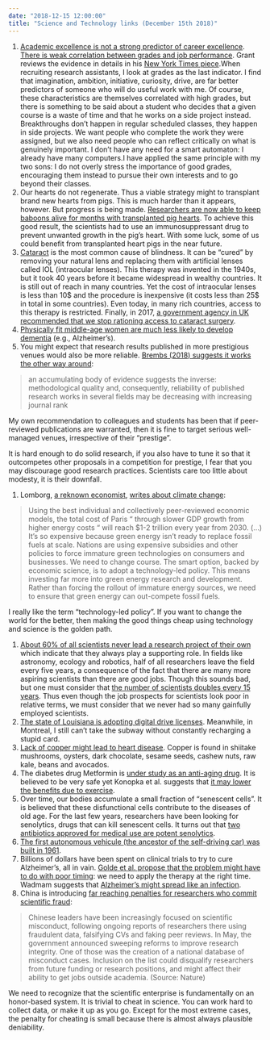 ```yaml
---
date: "2018-12-15 12:00:00"
title: "Science and Technology links (December 15th 2018)"
---
```




1. [Academic excellence is not a strong predictor of career excellence](https://link.springer.com/article/10.1007/BF00974070). [There is weak correlation between grades and job performance](http://psycnet.apa.org/record/1997-41278-008). Grant reviews the evidence in details in his [New York Times piece](https://www.nytimes.com/2018/12/08/opinion/college-gpa-career-success.html).When recruiting research assistants, I look at grades as the last indicator. I find that imagination, ambition, initiative, curiosity, drive, are far better predictors of someone who will do useful work with me. Of course, these characteristics are themselves correlated with high grades, but there is something to be said about a student who decides that a given course is a waste of time and that he works on a side project instead. Breakthroughs don&rsquo;t happen in regular scheduled classes, they happen in side projects. We want people who complete the work they were assigned, but we also need people who can reflect critically on what is genuinely important. I don&rsquo;t have any need for a smart automaton: I already have many computers.I have applied the same principle with my two sons: I do not overly stress the importance of good grades, encouraging them instead to pursue their own interests and to go beyond their classes.
1. Our hearts do not regenerate. Thus a viable strategy might to transplant brand new hearts from pigs. This is much harder than it appears, however. But progress is being made. [Researchers are now able to keep baboons alive for months with transplanted pig hearts](https://www.scientificamerican.com/article/baboons-survive-for-half-a-year-after-heart-transplants-from-pigs/). To achieve this good result, the scientists had to use an immunosuppressant drug to prevent unwanted growth in the pig&rsquo;s heart. With some luck, some of us could benefit from transplanted heart pigs in the near future.
1. [Cataract](https://en.wikipedia.org/wiki/Cataract) is the most common cause of blindness. It can be &ldquo;cured&rdquo; by removing your natural lens and replacing them with artificial lenses called IOL (intraocular lenses). This therapy was invented in the 1940s, but it took 40 years before it became widespread in wealthy countries. It is still out of reach in many countries. Yet the cost of intraocular lenses is less than 10$ and the procedure is inexpensive (it costs less than 25$ in total in some countries). Even today, in many rich countries, access to this therapy is restricted. Finally, in 2017, [a government agency in UK recommended that we stop rationing access to cataract surgery](https://blogs.plos.org/absolutely-maybe/2018/12/09/post-surgery-thoughts-on-evidence-and-choice/).
1. [Physically fit middle-age women are much less likely to develop dementia](http://n.neurology.org/content/90/15/e1298) (e.g., Alzheimer&rsquo;s).
1. You might expect that research results published in more prestigious venues would also be more reliable. [Brembs (2018) suggests it works the other way around](https://www.frontiersin.org/articles/10.3389/fnhum.2018.00037/full):<br/>

> an accumulating body of evidence suggests the inverse: methodological quality and, consequently, reliability of published research works in several fields may be decreasing with increasing journal rank


My own recommendation to colleagues and students has been that if peer-reviewed publications are warranted, then it is fine to target serious well-managed venues, irrespective of their &ldquo;prestige&rdquo;.

It is hard enough to do solid research, if you also have to tune it so that it outcompetes other proposals in a competition for prestige, I fear that you may discourage good research practices. Scientists care too little about modesty, it is their downfall.
1. Lomborg, [a reknown economist](https://en.wikipedia.org/wiki/BjÃ¸rn_Lomborg), [writes about climate change](https://capx.co/another-climate-summit-means-more-expensive-ineffective-promises/):<br/>

> Using the best individual and collectively peer-reviewed economic models, the total cost of Paris “ through slower GDP growth from higher energy costs “ will reach $1-2 trillion every year from 2030. (&hellip;) It&rsquo;s so expensive because green energy isn&rsquo;t ready to replace fossil fuels at scale. Nations are using expensive subsidies and other policies to force immature green technologies on consumers and businesses. We need to change course. The smart option, backed by economic science, is to adopt a technology-led policy. This means investing far more into green energy research and development. Rather than forcing the rollout of immature energy sources, we need to ensure that green energy can out-compete fossil fuels.


I really like the term &ldquo;technology-led policy&rdquo;. If you want to change the world for the better, then making the good things cheap using technology and science is the golden path.
1. [About 60% of all scientists never lead a research project of their own](https://www.pnas.org/content/115/50/12616) which indicate that they always play a supporting role. In fields like astronomy, ecology and robotics, half of all researchers leave the field every five years, a consequence of the fact that there are many more aspiring scientists than there are good jobs. Though this sounds bad, but one must consider that [the number of scientists doubles every 15 years](https://futureoflife.org/2015/11/05/90-of-all-the-scientists-that-ever-lived-are-alive-today/). Thus even though the job prospects for scientists look poor in relative terms, we must consider that we never had so many gainfully employed scientists.
1. [The state of Louisiana is adopting digital drive licenses](https://spectrum.ieee.org/the-human-os/biomedical/devices/louisiana-bars-accept-digital-drivers-licenses). Meanwhile, in Montreal, I still can&rsquo;t take the subway without constantly recharging a stupid card.
1. [Lack of copper might lead to heart disease](https://openheart.bmj.com/content/openhrt/5/2/e000784.full.pdf). Copper is found in shiitake mushrooms, oysters, dark chocolate, sesame seeds, cashew nuts, raw kale, beans and avocados.
1. The diabetes drug Metformin is [under study as an anti-aging drug](https://clinicaltrials.gov/ct2/show/NCT02432287). It is believed to be very safe yet Konopka et al. suggests that [it may lower the benefits due to exercise](https://onlinelibrary.wiley.com/doi/10.1111/acel.12880).
1. Over time, our bodies accumulate a small fraction of &ldquo;senescent cells&rdquo;. It is believed that these disfunctional cells contribute to the diseases of old age. For the last few years, researchers have been looking for senolytics, drugs that can kill senescent cells. It turns out that [two antibiotics approved for medical use are potent senolytics](https://www.ncbi.nlm.nih.gov/pubmed/30428454).
1. [The first autonomous vehicule (the ancestor of the self-driving car) was built in 1961](https://www.wired.com/story/guide-self-driving-cars/).
1. Billions of dollars have been spent on clinical trials to try to cure Alzheimer&rsquo;s, all in vain. [Golde et al. propose that the problem might have to do with poor timing](http://science.sciencemag.org/content/362/6420/1250.full): we need to apply the therapy at the right time. Wadmam suggests that [Alzheimer&rsquo;s might spread like an infection](https://www.sciencemag.org/news/2018/01/alzheimer-s-protein-may-spread-infection-human-brain-scans-suggest).
1. China is introducing [far reaching penalties for researchers who commit scientific fraud](https://www.nature.com/articles/d41586-018-07740-z):<br/>

> Chinese leaders have been increasingly focused on scientific misconduct, following ongoing reports of researchers there using fraudulent data, falsifying CVs and faking peer reviews. In May, the government announced sweeping reforms to improve research integrity. One of those was the creation of a national database of misconduct cases. Inclusion on the list could disqualify researchers from future funding or research positions, and might affect their ability to get jobs outside academia. (Source: Nature)


We need to recognize that the scientific enterprise is fundamentally on an honor-based system. It is trivial to cheat in science. You can work hard to collect data, or make it up as you go. Except for the most extreme cases, the penalty for cheating is small because there is almost always plausible deniability.


